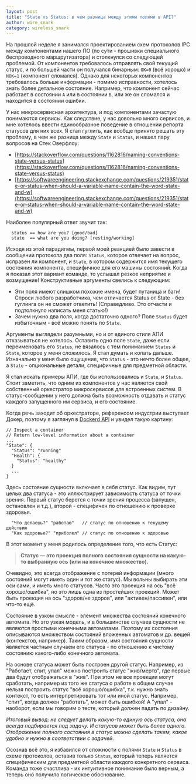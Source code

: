 ```yaml
---
layout: post
title: "State vs Status: в чем разница между этими полями в API?"
author: wire_snark
category: wireless_snark
---
```


На прошлой неделе я занимался проектированием схем протоколов IPC между компонентами нашего ПО (по сути - прошивки специального беспроводного маршрутизатора) и столкнулся со следующей проблемой. От компонентов требовалось отправлять свой текущий статус, и по большей части он получался бинарным: `OK=0` (всё хорошо) и `NOK=1` (компонент сломался). Однако для некоторых компонентов требовалось больше информации - помимо исправности, хотелось знать более детальное состояние. Например, что компонент сейчас работает в состоянии `A` или в состоянии `B`, или же он сломался и находится в состоянии ошибки.

У нас микросервисная архитектура, и под компонентами зачастую понимаются сервисы. Как следствие, у нас довольно много сервисов, и мне хотелось ввести единообразное поведение в отношении репорта статусов для них всех. Я стал гуглить, как вообще принято решать эту проблему, в чем же разница между `State` и `Status`, и нашел пару вопросов на Стек Оверфлоу:
- [https://stackoverflow.com/questions/1162816/naming-conventions-state-versus-status](https://stackoverflow.com/questions/1162816/naming-conventions-state-versus-status)
- [https://softwareengineering.stackexchange.com/questions/219351/state-or-status-when-should-a-variable-name-contain-the-word-state-and-w](https://softwareengineering.stackexchange.com/questions/219351/state-or-status-when-should-a-variable-name-contain-the-word-state-and-w)

Наиболее популярный ответ звучит так:
```
  status == how are you? [good/bad]
  state  == what are you doing? [resting/working]
```

Исходя из этой парадигмы, первой моей реакцией было завести в сообщении протокола два поля: `Status`, которое отвечает на вопрос, исправен ли компонент, и `State`, в котором содержится имя текущего состояния компонента, специфичное для его машины состояний. Когда я показал этот вариант команде, то услышал резкое неприятие и возмущение! Конструктивные аргументы свелись к следующим:
- Эти поля имеют слишком похожие имена, будет путаница и баги! Спроси любого разработчика, чем отличается Status от State - без гуглинга он не сможет ответить! (Справедливо. Это отчасти  и подтолкнуло написать меня статью!)
- Зачем нужно два поля, когда достаточно одного? Поле `Status` будет избыточным - всё можно понять по `State`.

Аргументы выглядели разумными, но и от единого стиля АПИ отказываться не хотелось. Оставить одно поле `State`, даже если переименовать его `Status`, не вязалось с тем пониманием `Status` и `State`, которое у меня сложилось. Я стал думать и копать дальше. Изначально у меня было ощущение, что `Status` - это нечто более общее, а `State` - опциональные детали, специфичные для предметной области.

Я стал искать примеры АПИ, где бы использовались и `State`, и `Status`. Стоит заметить, что одним из компонентов у нас является свой собственный оркестратор микросервисов для встроенных систем. В статус-сообщении у него должна быть возможность отдавать и статус каждого запущенного им сервиса, и его состояние.

Когда речь заходит об оркестраторе, референсом индустрии выступает Докер, поэтому я заглянул в [Dockerd API](https://docs.docker.com/engine/api/v1.43/#tag/Container/operation/ContainerInspect) и увидел такую картину:
```
// Inspect a container
// Return low-level information about a container
...
"State": {
  "Status": "running"
  "Health": {
    "Status": "healthy"
  }
  ...
}
```
Здесь состояние сущности включает в себя статус. Как видим, тут целых два статуса - это иллюстрирует зависимость статуса от точки зрения. Первый статус берется с точки зрения процесса (запущен, остановлен и т.д.), второй - специфичен по отношению к проверке здоровья.
```
  "Что делаешь?" "работаю"   // статус по отношению к текущему действию
  "Как здоровье?" "приболел" // статус по отношению к здоровью
```

В этот момент у меня родилось определение того, что есть Статус:

> __Статус &mdash; это проекция полного состояния сущности на какую-то выбранную ось (или на конечное множество).__

Очевидно, это всегда отображение с потерей информации (много состояний могут иметь один и тот же статус). Мы вольны выбирать эти оси сами, и иметь много статусов. Часто это проекция на ось "всё хорошо/ошибка", но это лишь одна из простейших проекций. Может быть проекция на ось "здоров/не здоров", или "активен/пассивен", или что-то ещё.

Состояние в узком смысле - элемент множества состояний конечного автомата. Но это узкая модель, и в большинстве случаев сущности не являются простыми конечными автоматами. Поэтому их состояния описываются множеством состояний вложенных автоматов и др. вещей (контекстов, например). Таким образом, имя состояния сущности является частным случаем его статуса - по отношению к чистому состоянию какого-либо конечного автомата.

На основе статуса может быть построен другой статус. Например, из "Работает, спит, упал" можно построить статус "жив/мертв", где первые два будут отображаться в "жив". При этом не все проекции могут сработать, например из того же статуса о работе в общем случае нельзя построить статус "всё хорошо/ошибка", т.к. нужно знать контекст, то есть интерпретировать тот или иной статус. Например, "спит", когда должен "работать", может быть ошибкой! А "упал" - наоборот, если мы говорим о тесте, который должен падать по дизайну.

_Итоговый вывод: не следует делать какую-то единую ось статуса, она всегда подбирается под задачу. И статусов может быть более одного. Отображение полного состояния в статус можно сделать таким, какое удобно и нужно в соответствии с задачей._

Осознав всё это, я избавился от сложности с полями `State` и `Status` в схеме протоколов, оставив только `Status`, который теперь является специфическим для предметной области каждого конкретного сервиса. Команда тоже счастлива - их интуитивное понимание было верным, а теперь оно получило логическое обоснование.
